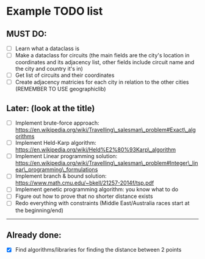 # Example TODO list

## MUST DO:
- [ ] Learn what a dataclass is
- [ ] Make a dataclass for circuits (the main fields are the city's location in coordinates and its adjacency list, other fields include circuit name and the city and country it's in)
- [ ] Get list of circuits and their coordinates
- [ ] Create adjacency matricies for each city in relation to the other cities (REMEMBER TO USE geographiclib)

## Later: (look at the title)
- [ ] Implement brute-force approach: https://en.wikipedia.org/wiki/Travelling\_salesman\_problem#Exact\_algorithms
- [ ] Implement Held-Karp algorithm: https://en.wikipedia.org/wiki/Held%E2%80%93Karp\_algorithm
- [ ] Implement Linear programming solution: https://en.wikipedia.org/wiki/Travelling\_salesman\_problem#Integer\_linear\_programming\_formulations
- [ ] Implement branch & bound solution: https://www.math.cmu.edu/~bkell/21257-2014f/tsp.pdf
- [ ] Implement genetic programming algorithm: you know what to do
- [ ] Figure out how to prove that no shorter distance exists
- [ ] Redo everything with constraints (Middle East/Australia races start at the beginning/end)

--------------------------------------------------------------------------------
## Already done:
- [x] Find algorithms/libraries for finding the distance between 2 points
